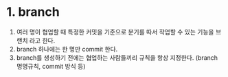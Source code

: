 # 1. branch
1. 여러 명이 협업할 때 특정한 커밋을 기준으로 분기를 따서 작업할 수 있는 기능을 브랜치 라고 한다.
2. branch 하나에는 한 명만 commit 한다.
3. branch를 생성하기 전에는 협업하는 사람들끼리 규칙을 항상 지정한다. (branch 명명규칙, commit 방식 등)
